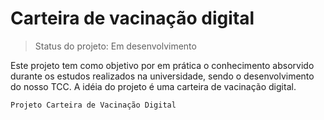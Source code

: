 # Carteira de vacinação digital

>Status do projeto: Em desenvolvimento

Este projeto tem como objetivo por em prática o conhecimento absorvido durante os estudos realizados na universidade, sendo o desenvolvimento do nosso TCC.
A idéia do projeto é uma carteira de vacinação digital.


```
Projeto Carteira de Vacinação Digital
```
